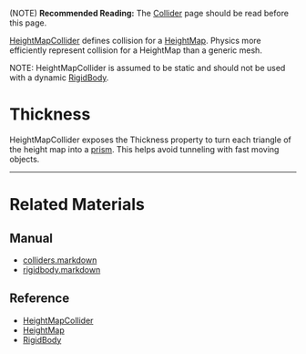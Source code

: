 (NOTE) **Recommended Reading:** The [Collider](https://github.com/ZilchEngine/ZilchDocs/blob/master/zilch_editor_documentation/zeromanual/physics/colliders.markdown) page should be read before this page.

[HeightMapCollider](https://github.com/ZilchEngine/ZilchDocs/blob/master/code_reference/class_reference/heightmapcollider.markdown) defines collision for a [HeightMap](https://github.com/ZilchEngine/ZilchDocs/blob/master/code_reference/class_reference/heightmap.markdown). Physics more efficiently represent collision for a HeightMap than a generic mesh.

NOTE: HeightMapCollider is assumed to be static and should not be used with a dynamic [RigidBody](https://github.com/ZilchEngine/ZilchDocs/blob/master/zilch_editor_documentation/zeromanual/physics/colliders/rigidbody.markdown).

 #  Thickness
HeightMapCollider exposes the Thickness  property to turn each triangle of the height map into a [prism](https://en.wikipedia.org/wiki/Triangular_prism ). This helps avoid tunneling with fast moving objects.

---
 #  Related Materials
 ##  Manual
 - [colliders.markdown](https://github.com/ZilchEngine/ZilchDocs/blob/master/zilch_editor_documentation/zeromanual/physics/colliders.markdown)
 - [rigidbody.markdown](https://github.com/ZilchEngine/ZilchDocs/blob/master/zilch_editor_documentation/zeromanual/physics/colliders/rigidbody.markdown)

 ##  Reference
 - [HeightMapCollider](https://github.com/ZilchEngine/ZilchDocs/blob/master/code_reference/class_reference/heightmapcollider.markdown)
 - [HeightMap](https://github.com/ZilchEngine/ZilchDocs/blob/master/code_reference/class_reference/heightmap.markdown)
 - [RigidBody](https://github.com/ZilchEngine/ZilchDocs/blob/master/code_reference/class_reference/rigidbody.markdown) 

 